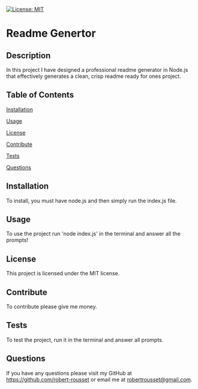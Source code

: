 [![License: MIT](https://img.shields.io/badge/License-MIT-yellow.svg)](https://opensource.org/licenses/MIT)
 # Readme Genertor 
## Description
In this project I have designed a professional readme generator in Node.js that effectively generates a clean, crisp readme ready for ones project.
## Table of Contents

[Installation](#installation)

[Usage](#usage)

[License](#license)

[Contribute](#contribute)

[Tests](#tests)

[Questions](#questions)

## Installation
To install, you must have node.js and then simply run the index.js file.
## Usage
To use the project run 'node index.js' in the terminal and answer all the prompts!
## License
This project is licensed under the MIT license.
## Contribute
To contribute please give me money.
## Tests
To test the project, run it in the terminal and answer all prompts.
## Questions
 If you have any questions please visit my GitHub at https://github.com/robert-rousset or email me at robertrousset@gmail.com.